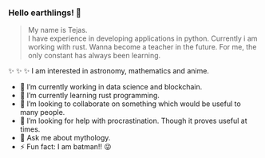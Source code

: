 ### Hello earthlings! 👋

>My name is Tejas. \
I have experience in developing applications in python.
Currently i am working with rust.
Wanna become a teacher in the future.
For me, the only constant has always been learning.

✨ ✨ ✨ I am interested in astronomy, mathematics and anime.

- 🔭 I’m currently working in data science and blockchain.
- 🌱 I’m currently learning rust programming.
- 👯 I’m looking to collaborate on something which would be useful to many people.
- 🤔 I’m looking for help with procrastination. Though it proves useful at times.
- 💬 Ask me about mythology.
- ⚡ Fun fact: I am batman!! 😜
